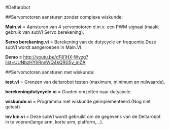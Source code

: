 #Deltarobot

##Servomotoren aansturen zonder complexe wiskunde: 

**Main.vi** = Aansturen van 4 servomotoren d.m.v. een PWM signaal (maakt gebruik van subVI Servo berekening). 

**Servo berekening.vi** = Berekening van de dutycycle en frequentie.Deze subVI wordt aangeroepen in Main.VI.

**Demo =** http://youtu.be/dF81HX-Wyzg?list=UUNbzHYhRnnWQ4kQRG5y_mZA


##Servomotoren aansturen met wiskunde: 

**test.vi** = Grenzen van deltarobot testen (maximum, minimum en nulwaarde).

**berekeningdutycycle.vi** = Graden omzetten naar dutycycle. 

**wiskunde.vi** = Programma met wiskunde geïmplementeerd.(Nog niet getest)

**inv kin.vi** = Deze subVI wordt gebruikt om de gegevens van de Deltarobot in te voeren(lange arm, korte arm, platform,...).
